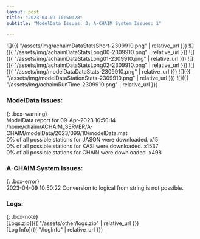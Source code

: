 ```yaml
---
layout: post
title: "2023-04-09 10:50:28"
subtitle: "ModelData Issues: 3; A-CHAIM System Issues: 1"

---
```


![]({{ "/assets/img/achaimDataStatsShort-2309910.png" | relative_url }})
![]({{ "/assets/img/achaimDataStatsLong00-2309910.png" | relative_url }})
![]({{ "/assets/img/achaimDataStatsLong01-2309910.png" | relative_url }})
![]({{ "/assets/img/achaimDataStatsLong02-2309910.png" | relative_url }})
![]({{ "/assets/img/modelDataDataStats-2309910.png" | relative_url }})
![]({{ "/assets/img/modelDataStationStats-2309910.png" | relative_url }})
![]({{ "/assets/img/achaimRunTime-2309910.png" | relative_url }})


### ModelData Issues:  
  
{: .box-warning}  
 ModelData report for 09-Apr-2023 10:50:14   
 /home/chaim/ACHAIM_SERVER/A-CHAIM/modelData/2023/099/10/modelData.mat   
 0% of all possible stations for JASON were downloaded. x15   
 0% of all possible stations for KASI were downloaded. x1537   
 0% of all possible stations for CHAIN were downloaded. x498   
  
### A-CHAIM System Issues:  
  
{: .box-error}  
2023-04-09 10:50:22 Conversion to logical from string is not possible.  

### Logs:  
  
{: .box-note}  
[Logs.zip]({{ "/assets/other/logs.zip" | relative_url }})  
[Log Info]({{ "/logInfo" | relative_url }})  
